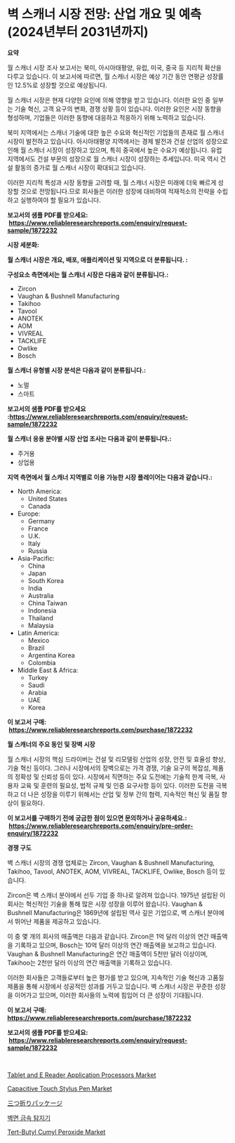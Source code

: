 <p><h1>벽 스캐너 시장 전망: 산업 개요 및 예측 (2024년부터 2031년까지)</h1></p><p><strong>요약</strong></p>
<p><p>월 스캐너 시장 조사 보고서는 북미, 아시아태평양, 유럽, 미국, 중국 등 지리적 확산을 다루고 있습니다. 이 보고서에 따르면, 월 스캐너 시장은 예상 기간 동안 연평균 성장률인 12.5%로 성장할 것으로 예상됩니다. </p><p>월 스캐너 시장은 현재 다양한 요인에 의해 영향을 받고 있습니다. 이러한 요인 중 일부는 기술 혁신, 고객 요구의 변화, 경쟁 상황 등이 있습니다. 이러한 요인은 시장 동향을 형성하며, 기업들은 이러한 동향에 대응하고 적응하기 위해 노력하고 있습니다.</p><p>북미 지역에서는 스캐너 기술에 대한 높은 수요와 혁신적인 기업들의 존재로 월 스캐너 시장이 발전하고 있습니다. 아시아태평양 지역에서는 경제 발전과 건설 산업의 성장으로 인해 월 스캐너 시장이 성장하고 있으며, 특히 중국에서 높은 수요가 예상됩니다. 유럽 지역에서도 건설 부문의 성장으로 월 스캐너 시장이 성장하는 추세입니다. 미국 역시 건설 활동의 증가로 월 스캐너 시장이 확대되고 있습니다.</p><p>이러한 지리적 특성과 시장 동향을 고려할 때, 월 스캐너 시장은 미래에 더욱 빠르게 성장할 것으로 전망됩니다.므로 회사들은 이러한 성장에 대비하여 적재적소의 전략을 수립하고 실행하여야 할 필요가 있습니다.</p></p>
<p><strong>보고서의 샘플 PDF를 받으세요: &nbsp;<a href="https://www.reliableresearchreports.com/enquiry/request-sample/1872232">https://www.reliableresearchreports.com/enquiry/request-sample/1872232</a></strong></p>
<p><strong>시장 세분화:</strong></p>
<p><strong> 월 스캐너 시장은 개요, 배포, 애플리케이션 및 지역으로 더 분류됩니다. :</strong></p>
<p><strong>구성요소 측면에서는 월 스캐너 시장은 다음과 같이 분류됩니다.:</strong></p>
<p><ul><li>Zircon</li><li>Vaughan & Bushnell Manufacturing</li><li>Takihoo</li><li>Tavool</li><li>ANOTEK</li><li>AOM</li><li>VIVREAL</li><li>TACKLIFE</li><li>Owlike</li><li>Bosch</li></ul></p>
<p><strong> 월 스캐너 유형별 시장 분석은 다음과 같이 분류됩니다.:</strong></p>
<p><ul><li>노멀</li><li>스마트</li></ul></p>
<p><strong>보고서의 샘플 PDF를 받으세요 :<a href="https://www.reliableresearchreports.com/enquiry/request-sample/1872232">https://www.reliableresearchreports.com/enquiry/request-sample/1872232</a></strong></p>
<p><strong> 월 스캐너 응용 분야별 시장 산업 조사는 다음과 같이 분류됩니다.:</strong></p>
<p><ul><li>주거용</li><li>상업용</li></ul></p>
<p><strong>지역 측면에서 월 스캐너 지역별로 이용 가능한 시장 플레이어는 다음과 같습니다.:</strong></p>
<p><ul>
    <li>
        North America:
        <ul>
            <li>United States</li>
            <li>Canada</li>
        </ul>
    </li>
    <li>
        Europe:
        <ul>
            <li>Germany</li>
            <li>France</li>
            <li>U.K.</li>
            <li>Italy</li>
            <li>Russia</li>
        </ul>
    </li>
    <li>
        Asia-Pacific:
        <ul>
            <li>China</li>
            <li>Japan</li>
            <li>South Korea</li>
            <li>India</li>
            <li>Australia</li>
            <li>China Taiwan</li>
            <li>Indonesia</li>
            <li>Thailand</li>
            <li>Malaysia</li>
        </ul>
    </li>
    <li>
        Latin America:
        <ul>
            <li>Mexico</li>
            <li>Brazil</li>
            <li>Argentina Korea</li>
            <li>Colombia</li>
        </ul>
    </li>
    <li>
        Middle East & Africa:
        <ul>
            <li>Turkey</li>
            <li>Saudi</li>
            <li>Arabia</li>
            <li>UAE</li>
            <li>Korea</li>
        </ul>
    </li>
    </ul></p>
<p><strong>이 보고서 구매: &nbsp;<a href="https://www.reliableresearchreports.com/purchase/1872232">https://www.reliableresearchreports.com/purchase/1872232</a></strong></p>
<p><strong>월 스캐너의 주요 동인 및 장벽 시장</strong></p>
<p><p>월 스캐너 시장의 핵심 드라이버는 건설 및 리모델링 산업의 성장, 안전 및 효율성 향상, 기술 혁신 등이다. 그러나 시장에서의 장벽으로는 가격 경쟁, 기술 요구의 복잡성, 제품의 정확성 및 신뢰성 등이 있다. 시장에서 직면하는 주요 도전에는 기술적 한계 극복, 사용자 교육 및 훈련의 필요성, 법적 규제 및 인증 요구사항 등이 있다. 이러한 도전을 극복하고 더 나은 성장을 이루기 위해서는 산업 및 정부 간의 협력, 지속적인 혁신 및 품질 향상이 필요하다.</p></p>
<p><strong>이 보고서를 구매하기 전에 궁금한 점이 있으면 문의하거나 공유하세요.: &nbsp;<a href="https://www.reliableresearchreports.com/enquiry/pre-order-enquiry/1872232">https://www.reliableresearchreports.com/enquiry/pre-order-enquiry/1872232</a></strong></p>
<p><strong>경쟁 구도</strong></p>
<p><p>벽 스캐너 시장의 경쟁 업체로는 Zircon, Vaughan & Bushnell Manufacturing, Takihoo, Tavool, ANOTEK, AOM, VIVREAL, TACKLIFE, Owlike, Bosch 등이 있습니다. </p><p>Zircon은 벽 스캐너 분야에서 선두 기업 중 하나로 알려져 있습니다. 1975년 설립된 이 회사는 혁신적인 기술을 통해 많은 시장 성장을 이루어 왔습니다. Vaughan & Bushnell Manufacturing은 1869년에 설립된 역사 깊은 기업으로, 벽 스캐너 분야에서 뛰어난 제품을 제공하고 있습니다. </p><p>이 중 몇 개의 회사의 매출액은 다음과 같습니다. Zircon은 1억 달러 이상의 연간 매출액을 기록하고 있으며, Bosch는 10억 달러 이상의 연간 매출액을 보고하고 있습니다. Vaughan & Bushnell Manufacturing은 연간 매출액이 5천만 달러 이상이며, Takihoo는 2천만 달러 이상의 연간 매출액을 기록하고 있습니다. </p><p>이러한 회사들은 고객들로부터 높은 평가를 받고 있으며, 지속적인 기술 혁신과 고품질 제품을 통해 시장에서 성공적인 성과를 거두고 있습니다. 벽 스캐너 시장은 꾸준한 성장을 이어가고 있으며, 이러한 회사들의 노력에 힘입어 더 큰 성장이 기대됩니다.</p></p>
<p><strong>이 보고서 구매: &nbsp; <a href="https://www.reliableresearchreports.com/purchase/1872232">https://www.reliableresearchreports.com/purchase/1872232</a></strong></p>
<p><strong>보고서의 샘플 PDF를 받으세요: &nbsp;<a href="https://www.reliableresearchreports.com/enquiry/request-sample/1872232">https://www.reliableresearchreports.com/enquiry/request-sample/1872232</a></strong><strong></strong></p>
<p>&nbsp;</p>
<p><p><a href="https://issuu.com/reportprime-2/docs/tablet-and-e-reader-application-processors-market-">Tablet and E Reader Application Processors Market</a></p><p><a href="https://issuu.com/reportprime-2/docs/capacitive-touch-stylus-pen-market-size-2030.pptx">Capacitive Touch Stylus Pen Market</a></p><p><a href="https://github.com/vhemk0794148/Market-Research-Report-List-1/blob/main/47069202602.md">三つ折りパッケージ</a></p><p><a href="https://github.com/vss5505pa7z1p/Market-Research-Report-List-1/blob/main/86473582174.md">벽면 금속 탐지기</a></p><p><a href="https://github.com/joannesouthgate/Market-Research-Report-List-2/blob/main/tert-butyl-cumyl-peroxide-market.md">Tert-Butyl Cumyl Peroxide Market</a></p></p>
